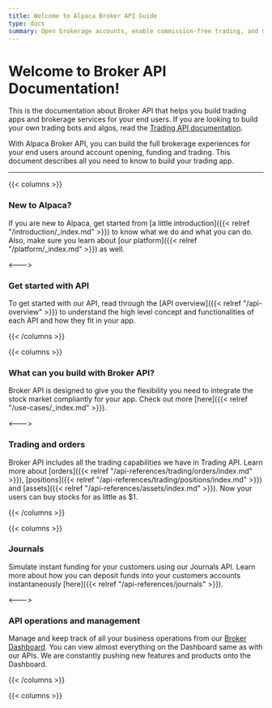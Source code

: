 ```yaml
---
title: Welcome to Alpaca Broker API Guide
type: docs
summary: Open brokerage accounts, enable commission-free trading, and manage the ongoing user experience with Alpaca Broker API
---
```


# Welcome to Broker API Documentation!

This is the documentation about Broker API that helps you build
trading apps and brokerage services for your end users. If you are
looking to build your own trading bots and algos, read the
[Trading API documentation](https://alpaca.markets/docs).

With Alpaca Broker API, you can build the full brokerage experiences
for your end users around account opening, funding and trading.
This document describes all you need to know to build your trading app.

---

{{< columns >}}

### **New to Alpaca?**

If you are new to Alpaca, get started from [a little introduction]({{< relref
"/introduction/_index.md" >}}) to know what we do and what you can do.
Also, make sure you learn about [our platform]({{< relref "/platform/_index.md" >}}) as well.

<--->

### **Get started with API**

To get started with our API, read through the [API overview]({{< relref "/api-overview" >}})
to understand the high level concept and functionalities of each API and
how they fit in your app.

{{< /columns >}}

{{< columns >}}

### **What can you build with Broker API?**

Broker API is designed to give you the flexibility you need to integrate the
stock market compliantly for your app. Check out more [here]({{< relref "/use-cases/_index.md" >}}).

<--->

### **Trading and orders**

Broker API includes all the trading capabilities we have in Trading API. Learn
more about [orders]({{< relref "/api-references/trading/orders/index.md" >}}),
[positions]({{< relref "/api-references/trading/positions/index.md" >}})
and [assets]({{< relref "/api-references/assets/index.md" >}}). Now
your users can buy stocks for as little as $1.

{{< /columns >}}

{{< columns >}}

### **Journals**

Simulate instant funding for your customers using our Journals API. Learn more
about how you can deposit funds into your customers accounts instantaneously
[here]({{< relref "/api-references/journals" >}}).

<--->

### **API operations and management**

Manage and keep track of all your business operations from our
[Broker Dashboard](https://broker-app.alpaca.markets/sign-up). You can view almost
everything on the Dashboard same as with our APIs. We are constantly
pushing new features and products onto the Dashboard.

{{< /columns >}}

{{< columns >}}

&nbsp;
